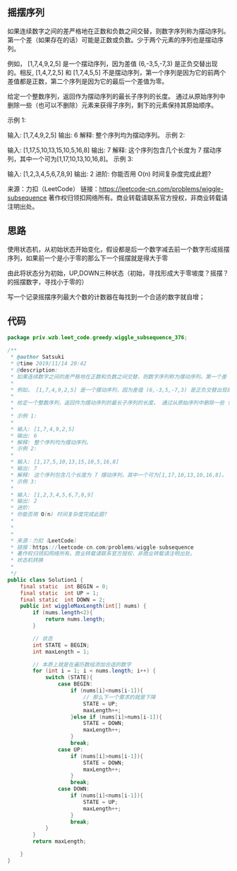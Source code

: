 ## 摇摆序列

如果连续数字之间的差严格地在正数和负数之间交替，则数字序列称为摆动序列。第一个差（如果存在的话）可能是正数或负数。少于两个元素的序列也是摆动序列。

例如， [1,7,4,9,2,5] 是一个摆动序列，因为差值 (6,-3,5,-7,3) 是正负交替出现的。相反, [1,4,7,2,5] 和 [1,7,4,5,5] 不是摆动序列，第一个序列是因为它的前两个差值都是正数，第二个序列是因为它的最后一个差值为零。

给定一个整数序列，返回作为摆动序列的最长子序列的长度。 通过从原始序列中删除一些（也可以不删除）元素来获得子序列，剩下的元素保持其原始顺序。

示例 1:

输入: [1,7,4,9,2,5]
输出: 6 
解释: 整个序列均为摆动序列。
示例 2:

输入: [1,17,5,10,13,15,10,5,16,8]
输出: 7
解释: 这个序列包含几个长度为 7 摆动序列，其中一个可为[1,17,10,13,10,16,8]。
示例 3:

输入: [1,2,3,4,5,6,7,8,9]
输出: 2
进阶:
你能否用 O(n) 时间复杂度完成此题?

来源：力扣（LeetCode）
链接：https://leetcode-cn.com/problems/wiggle-subsequence
著作权归领扣网络所有。商业转载请联系官方授权，非商业转载请注明出处。

## 思路

使用状态机，从初始状态开始变化，假设都是后一个数字减去前一个数字形成摇摆序列，如果前一个是小于零的那么下一个摇摆就是得大于零

由此将状态分为初始，UP,DOWN三种状态（初始，寻找形成大于零坡度？摇摆？的摇摆数字，寻找小于零的）

写一个记录摇摆序列最大个数的计数器在每找到一个合适的数字就自增；

## 代码

```java
package priv.wzb.leet_code.greedy.wiggle_subsequence_376;

/**
 * @author Satsuki
 * @time 2019/11/14 20:42
 * @description:
 * 如果连续数字之间的差严格地在正数和负数之间交替，则数字序列称为摆动序列。第一个差（如果存在的话）可能是正数或负数。少于两个元素的序列也是摆动序列。
 *
 * 例如， [1,7,4,9,2,5] 是一个摆动序列，因为差值 (6,-3,5,-7,3) 是正负交替出现的。相反, [1,4,7,2,5] 和 [1,7,4,5,5] 不是摆动序列，第一个序列是因为它的前两个差值都是正数，第二个序列是因为它的最后一个差值为零。
 *
 * 给定一个整数序列，返回作为摆动序列的最长子序列的长度。 通过从原始序列中删除一些（也可以不删除）元素来获得子序列，剩下的元素保持其原始顺序。
 *
 * 示例 1:
 *
 * 输入: [1,7,4,9,2,5]
 * 输出: 6
 * 解释: 整个序列均为摆动序列。
 * 示例 2:
 *
 * 输入: [1,17,5,10,13,15,10,5,16,8]
 * 输出: 7
 * 解释: 这个序列包含几个长度为 7 摆动序列，其中一个可为[1,17,10,13,10,16,8]。
 * 示例 3:
 *
 * 输入: [1,2,3,4,5,6,7,8,9]
 * 输出: 2
 * 进阶:
 * 你能否用 O(n) 时间复杂度完成此题?
 *
 *
 *
 * 来源：力扣（LeetCode）
 * 链接：https://leetcode-cn.com/problems/wiggle-subsequence
 * 著作权归领扣网络所有。商业转载请联系官方授权，非商业转载请注明出处。
 * 状态机转换
 *
 */
public class Solution1 {
    final static  int BEGIN = 0;
    final static  int UP = 1;
    final static  int DOWN = 2;
    public int wiggleMaxLength(int[] nums) {
        if (nums.length<2){
            return nums.length;
        }

        // 状态
        int STATE = BEGIN;
        int maxLength = 1;

        // 本质上就是在遍历数组添加合适的数字
        for (int i = 1; i < nums.length; i++) {
            switch (STATE){
                case BEGIN:
                    if (nums[i]<nums[i-1]){
                        // 那么下一个需求的就是下降
                        STATE = UP;
                        maxLength++;
                    }else if (nums[i]>nums[i-1]){
                        STATE = DOWN;
                        maxLength++;
                    }
                    break;
                case UP:
                    if (nums[i]>nums[i-1]){
                        STATE = DOWN;
                        maxLength++;
                    }
                    break;
                case DOWN:
                    if (nums[i]<nums[i-1]){
                        STATE = UP;
                        maxLength++;
                    }
                    break;
            }
        }
        return maxLength;

    }
}
```

